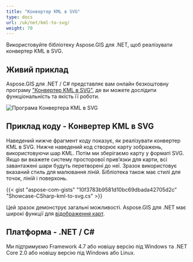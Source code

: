 ```yaml
---
title: "Конвертер KML в SVG"
type: docs
url: /uk/net/kml-to-svg/
weight: 70
---
```


Використовуйте бібліотеку Aspose.GIS для .NET, щоб реалізувати конвертер KML в SVG.

## **Живий приклад**

Aspose.GIS для .NET / C# представляє вам онлайн безкоштовну програму ["Конвертер KML в SVG"](https://products.aspose.app/gis/viewer/kml-to-svg), де ви можете дослідити функціональність та якість її роботи.

![Програма Конвертера KML в SVG](viewer.png)

## **Приклад коду - Конвертер KML в SVG**

Наведений нижче фрагмент коду показує, як реалізувати конвертер KML в SVG. Нижче наведений код створює карту зображень, використовуючи шар KML. Потім ми зберігаємо карту у форматі SVG. Якщо ви вкажете систему просторової прив’язки для карти, всі завантажені шари будуть перетворені до неї.
Зразок використовує вказаний стиль для малювання ліній. Бібліотека також має стилі для точок, ліній і поверхонь.

{{< gist "aspose-com-gists" "10f3783b9581d10bc69dbada42705d2c" "Showcase-CSharp-kml-to-svg.cs" >}}

Цей зразок демонструє загальні можливості. Aspose.GIS для .NET має широкі функції для [відображення карт](https://docs.aspose.com/gis/net/map-rendering/).

## **Платформа - .NET / C#**

Ми підтримуємо Framework 4.7 або новішу версію під Windows та .NET Core 2.0 або новішу версію під Windows або Linux.
